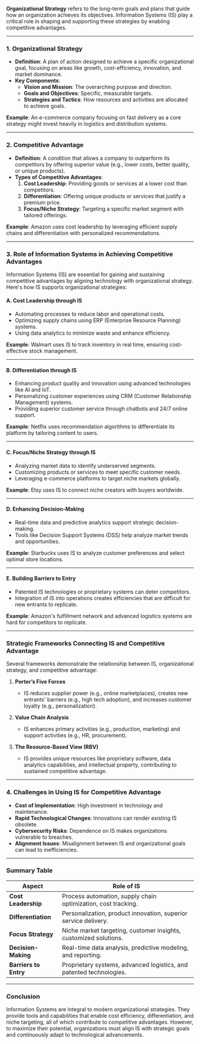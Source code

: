 
**Organizational Strategy** refers to the long-term goals and plans that guide how an organization achieves its objectives. Information Systems (IS) play a critical role in shaping and supporting these strategies by enabling competitive advantages.

---

### **1. Organizational Strategy**
- **Definition**: A plan of action designed to achieve a specific organizational goal, focusing on areas like growth, cost-efficiency, innovation, and market dominance.
- **Key Components**:
  - **Vision and Mission**: The overarching purpose and direction.
  - **Goals and Objectives**: Specific, measurable targets.
  - **Strategies and Tactics**: How resources and activities are allocated to achieve goals.

**Example**: An e-commerce company focusing on fast delivery as a core strategy might invest heavily in logistics and distribution systems.

---

### **2. Competitive Advantage**
- **Definition**: A condition that allows a company to outperform its competitors by offering superior value (e.g., lower costs, better quality, or unique products).
- **Types of Competitive Advantages**:
  1. **Cost Leadership**: Providing goods or services at a lower cost than competitors.
  2. **Differentiation**: Offering unique products or services that justify a premium price.
  3. **Focus/Niche Strategy**: Targeting a specific market segment with tailored offerings.

**Example**: Amazon uses cost leadership by leveraging efficient supply chains and differentiation with personalized recommendations.

---

### **3. Role of Information Systems in Achieving Competitive Advantages**
Information Systems (IS) are essential for gaining and sustaining competitive advantages by aligning technology with organizational strategy. Here's how IS supports organizational strategies:

#### **A. Cost Leadership through IS**
- Automating processes to reduce labor and operational costs.
- Optimizing supply chains using ERP (Enterprise Resource Planning) systems.
- Using data analytics to minimize waste and enhance efficiency.

**Example**: Walmart uses IS to track inventory in real time, ensuring cost-effective stock management.

---

#### **B. Differentiation through IS**
- Enhancing product quality and innovation using advanced technologies like AI and IoT.
- Personalizing customer experiences using CRM (Customer Relationship Management) systems.
- Providing superior customer service through chatbots and 24/7 online support.

**Example**: Netflix uses recommendation algorithms to differentiate its platform by tailoring content to users.

---

#### **C. Focus/Niche Strategy through IS**
- Analyzing market data to identify underserved segments.
- Customizing products or services to meet specific customer needs.
- Leveraging e-commerce platforms to target niche markets globally.

**Example**: Etsy uses IS to connect niche creators with buyers worldwide.

---

#### **D. Enhancing Decision-Making**
- Real-time data and predictive analytics support strategic decision-making.
- Tools like Decision Support Systems (DSS) help analyze market trends and opportunities.

**Example**: Starbucks uses IS to analyze customer preferences and select optimal store locations.

---

#### **E. Building Barriers to Entry**
- Patented IS technologies or proprietary systems can deter competitors.
- Integration of IS into operations creates efficiencies that are difficult for new entrants to replicate.

**Example**: Amazon's fulfillment network and advanced logistics systems are hard for competitors to replicate.

---

### **Strategic Frameworks Connecting IS and Competitive Advantage**
Several frameworks demonstrate the relationship between IS, organizational strategy, and competitive advantage:

1. **Porter’s Five Forces**
   - IS reduces supplier power (e.g., online marketplaces), creates new entrants' barriers (e.g., high tech adoption), and increases customer loyalty (e.g., personalization).

2. **Value Chain Analysis**
   - IS enhances primary activities (e.g., production, marketing) and support activities (e.g., HR, procurement).

3. **The Resource-Based View (RBV)**
   - IS provides unique resources like proprietary software, data analytics capabilities, and intellectual property, contributing to sustained competitive advantage.

---

### **4. Challenges in Using IS for Competitive Advantage**
- **Cost of Implementation**: High investment in technology and maintenance.
- **Rapid Technological Changes**: Innovations can render existing IS obsolete.
- **Cybersecurity Risks**: Dependence on IS makes organizations vulnerable to breaches.
- **Alignment Issues**: Misalignment between IS and organizational goals can lead to inefficiencies.

---

### **Summary Table**

| **Aspect**                  | **Role of IS**                                                    |
|-----------------------------|-------------------------------------------------------------------|
| **Cost Leadership**         | Process automation, supply chain optimization, cost tracking.    |
| **Differentiation**         | Personalization, product innovation, superior service delivery.  |
| **Focus Strategy**          | Niche market targeting, customer insights, customized solutions. |
| **Decision-Making**         | Real-time data analysis, predictive modeling, and reporting.     |
| **Barriers to Entry**       | Proprietary systems, advanced logistics, and patented technologies.|

---

### **Conclusion**
Information Systems are integral to modern organizational strategies. They provide tools and capabilities that enable cost efficiency, differentiation, and niche targeting, all of which contribute to competitive advantages. However, to maximize their potential, organizations must align IS with strategic goals and continuously adapt to technological advancements.